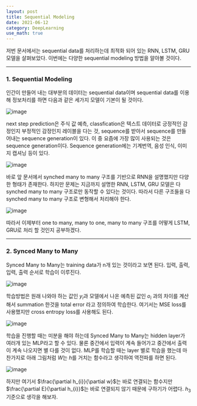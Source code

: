```yaml
---
layout: post
title: Sequential Modeling
date: 2021-06-12
category: DeepLearning
use_math: true
---
```


저번 문서에서는 sequential data를 처리하는데 최적화 되어 있는 RNN, LSTM, GRU 모델을 살펴보았다. 이번에는 다양한 sequential modeling 방법을 알아볼 것이다.

---

### 1. Sequential Modeling

인간이 만들어 내는 대부분의 데이터는 sequential data이며 sequential data를 이용해 정보처리를 하면 다음과 같은 세가지 모델이 기본이 될 것이다. 

![image](https://user-images.githubusercontent.com/61526722/121516703-7e844680-ca29-11eb-9954-927d32f502a7.png)

next step prediction은 주식 값 예측, classfication은 텍스트 데이터로 긍정적인 감정인지 부정적인 감정인지 레이블을 다는 것, sequence를 받아서 sequence를 만들어내는 sequence generation이 있다. 이 중 요즘에 가장 많이 사용되는 것은 sequence generation이다. Sequence generation에는 기계번역, 음성 인식, 이미지 캡셔닝 등이 있다. 

![image](https://user-images.githubusercontent.com/61526722/121517230-141fd600-ca2a-11eb-813d-3e165fa0c951.png)

바로 앞 문서에서 synched many to many 구조를 기반으로 RNN을 설명했지만 다양한 형태가 존재한다. 하지만 문제는 지금까지 설명한 RNN, LSTM, GRU 모델은 다 synched many to many 구조로만 동작할 수 있다는 것이다. 따라서 다른 구조들을 다 synched many to many 구조로 변형해서 처리해야 한다. 

![image](https://user-images.githubusercontent.com/61526722/121529481-67e4ec00-ca37-11eb-980f-a6dba6e19623.png)

따라서 이제부터 one to many, many to one, many to many 구조를 어떻게 LSTM, GRU로 처리 할 것인지 공부하겠다.

---

### 2. Synced Many to Many

Synced Many to Many는 training data가 n개 있는 것이라고 보면 된다. 입력, 출력, 입력, 출력 순서로 학습이 이루진다.

![image](https://user-images.githubusercontent.com/61526722/121530114-0bce9780-ca38-11eb-9d10-f6ecc45533b4.png)

학습방법은 원래 나와야 하는 값인 $y_{i}$과 모델에서 나온 예측된 값인 $o_{i}$ 과의 차이를 계산해서 summation 한것을 total error 라고 정의하여 학습한다. 여기서는 MSE loss를 사용했지만 cross entropy loss를 사용해도 된다. 

![image](https://user-images.githubusercontent.com/61526722/121530532-7bdd1d80-ca38-11eb-965d-9412b2904719.png)

학습을 진행할 때는 미분을 해야 하는데 Synced Many to Many는 hidden layer가 여러개 있는 MLP라고 할 수 있다. 물론 중간에서 입력이 계속 들어가고 중간에서 출력이 계속 나오지면 별 다를 것이 없다. MLP를 학습할 때는 layer 별로 학습을 했는데 마찬가지로 아래 그림처럼 $W$는 $h$를 거치는 함수라고 생각하여 역전파를 하면 된다. 

![image](https://user-images.githubusercontent.com/61526722/121531514-6e746300-ca39-11eb-899e-81236aeec762.png)

하지만 여기서 $\frac{\partial h_{i}}{\partial w}$는 바로 연결되는 함수지만  $\frac{\partial E}{\partial h_{i}}$는 바로 연결되지 않기 때문에 구하기가 어렵다. $h_{3}$ 기준으로 생각을 해보자. 


